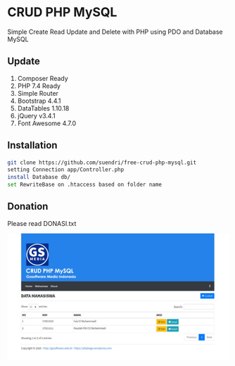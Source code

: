 # CRUD PHP MySQL
Simple Create Read Update and Delete with PHP using PDO and Database MySQL

## Update
1. Composer Ready
2. PHP 7.4 Ready
3. Simple Router
4. Bootstrap 4.4.1
5. DataTables 1.10.18
6. jQuery v3.4.1
7. Font Awesome 4.7.0

## Installation
```sh
git clone https://github.com/suendri/free-crud-php-mysql.git
setting Connection app/Controller.php
install Database db/
set RewriteBase on .htaccess based on folder name
```
## Donation
Please read DONASI.txt

![](screenshot2.jpg)